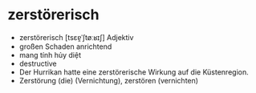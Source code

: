 
# zerstörerisch
- zerstörerisch	[tsɛɐ̯ˈʃtøːʁɪʃ]	Adjektiv	
- großen Schaden anrichtend	
- mang tính hủy diệt
- destructive	
- Der Hurrikan hatte eine zerstörerische Wirkung auf die Küstenregion.
- Zerstörung (die) (Vernichtung), zerstören (vernichten)
